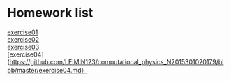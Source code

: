 # Homework list
[exercise01](https://github.com/LEIMIN123/computational_physics_N2015301020179/tree/master/Exercise01)  
[exercise02](https://github.com/LEIMIN123/computational_physics_N2015301020179/blob/master/exercise02.md)  
[exercise03](https://github.com/LEIMIN123/computational_physics_N2015301020179/blob/master/exercise03.md)  
[exercise04](https://github.com/LEIMIN123/computational_physics_N2015301020179/blob/master/exercise04.md）
